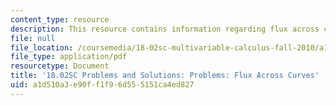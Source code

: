 ```yaml
---
content_type: resource
description: This resource contains information regarding flux across curves.
file: null
file_location: /coursemedia/18-02sc-multivariable-calculus-fall-2010/a1d510a3e90ff1f96d555151ca4ed827_MIT18_02SC_pb_69_comb.pdf
file_type: application/pdf
resourcetype: Document
title: '18.02SC Problems and Solutions: Problems: Flux Across Curves'
uid: a1d510a3-e90f-f1f9-6d55-5151ca4ed827
---
```


